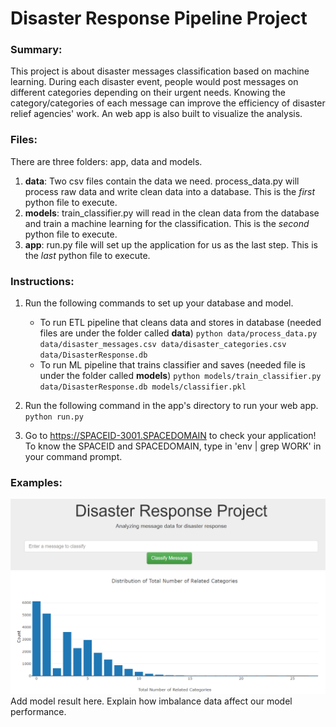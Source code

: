 # Disaster Response Pipeline Project
### Summary:
This project is about disaster messages classification based on machine learning. During each disaster event, people would post messages on different categories depending on their urgent needs. Knowing the category/categories of each message can improve the efficiency of disaster relief agencies' work. An web app is also built to visualize the analysis.
### Files:
There are three folders: app, data and models.
1. **data**: Two csv files contain the data we need. process_data.py will process raw data and write clean data into a database. This is the *first* python file to execute.
2. **models**: train_classifier.py will read in the clean data from the database and train a machine learning for the classification. This is the *second* python file to execute.
3. **app**: run.py file will set up the application for us as the last step. This is the *last* python file to execute.
### Instructions:
1. Run the following commands to set up your database and model.

    - To run ETL pipeline that cleans data and stores in database (needed files are under the folder called **data**)
        `python data/process_data.py data/disaster_messages.csv data/disaster_categories.csv data/DisasterResponse.db`
    - To run ML pipeline that trains classifier and saves (needed file is under the folder called **models**)
        `python models/train_classifier.py data/DisasterResponse.db models/classifier.pkl`

2. Run the following command in the app's directory to run your web app.
    `python run.py`

3. Go to https://SPACEID-3001.SPACEDOMAIN to check your application! To know the SPACEID and SPACEDOMAIN, type in 'env | grep WORK' in your command prompt.
### Examples:
![Message Classification](https://github.com/joezhou0928/Disaster-message-classification/blob/master/ML.png)
![Distribution of Total Number of Categories Related](https://github.com/joezhou0928/Disaster-message-classification/blob/master/Viz.png)
Add model result here.
Explain how imbalance data affect our model performance.
